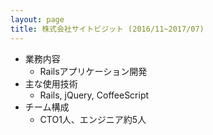 ```yaml
---
layout: page
title: 株式会社サイトビジット (2016/11~2017/07)
---
```


- 業務内容
  - Railsアプリケーション開発
- 主な使用技術
  - Rails, jQuery, CoffeeScript
- チーム構成
  - CTO1人、エンジニア約5人